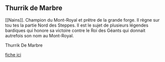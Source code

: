 ## Thurrik de Marbre

[[Nains]]. Champion du Mont-Royal et prêtre de la grande forge. Il règne sur tou tes la partie Nord des Steppes. Il est le sujet de plusieurs légendes bardiques qui honore sa victoire contre le Roi des Géants qui donnait autrefois son nom au Mont-Royal.

Thurrik De Marbre

[fiche ici](https://www.dndbeyond.com/characters/71341371)